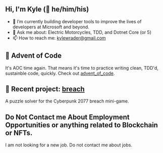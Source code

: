 ## Hi, I'm Kyle (🌈 he/him/his)

- 🔭 I’m currently building developer tools to improve the lives of developers at Microsoft and beyond. 
- 💬 Ask me about: Electric Motorcycles, TDD, and Dotnet Core (or 5)
- 📫 How to reach me: kylewrader@gmail.com

## 🎄 Advent of Code
It's AOC time again. That means it's time to practice writing clean, TDD'd, sustainble code, quickly. Check out [advent_of_code](https://github.com/kyle-rader/advent_of_code).

## 🚀 Recent project: [breach](https://github.com/kyle-rader/breach)
A puzzle solver for the Cyberpunk 2077 breach mini-game.

## Do Not Contact me About Employment Opportunities or anything related to Blockchain or NFTs.
I am not looking for a new job. Do not contact me about jobs.

<!--
- 🌱 I’m currently learning 
- 👯 I’m looking to collaborate on ...
- 🤔 I’m looking for help with ...
- 😄 Pronouns: he/him.his
- ⚡ Fun fact: 
-->
